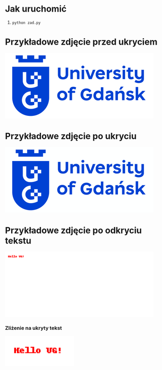 # Jak uruchomić

1. `python zad.py`

# Przykładowe zdjęcie przed ukryciem

![Logo UG - przed ukryciem](images/UG.png)

# Przykładowe zdjęcie po ukryciu

![Logo UG - po ukryciu](images/UG_encode.png)

# Przykładowe zdjęcie po odkryciu tekstu

![Logo UG - po odkryciu tekstu](images/UG_decode.png)

### Zliżenie na ukryty tekst

![Logo UG - po odkryciu tekstu - zoom](images/UG_decode_zoom.png)
